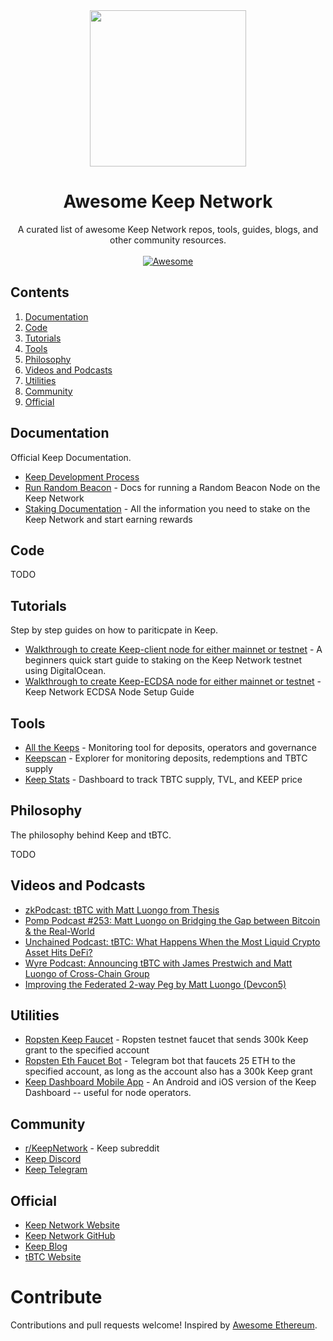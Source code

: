 <div align="center">
  <img width="250px" src="https://miro.medium.com/max/3150/1*0obOHAy-UcdMtIicpqAAKQ.jpeg">

# Awesome Keep Network
A curated list of awesome Keep Network repos, tools, guides, blogs, and other community resources.
<br/>
<br/>
[![Awesome](https://awesome.re/badge.svg)](https://awesome.re)
</div>


## Contents

1. [Documentation](#documentation)
2. [Code](#code)
3. [Tutorials](#tutorials)
4. [Tools](#tools)
5. [Philosophy](#philosophy)
6. [Videos and Podcasts](#videos-and-podcasts)
7. [Utilities](#utilities)
8. [Community](#community)
9. [Official](#official)


## Documentation

Official Keep Documentation.

- [Keep Development Process](https://github.com/keep-network/keep-core/blob/master/docs/development-process.adoc)
- [Run Random Beacon](https://docs.keep.network/run-random-beacon.html) - Docs for running a Random Beacon Node on the Keep Network
- [Staking Documentation](https://keep-network.gitbook.io/staking-documentation/) - All the information you need to stake on the Keep Network and start earning rewards

## Code

TODO


## Tutorials

Step by step guides on how to pariticpate in Keep.

- [Walkthrough to create Keep-client node for either mainnet or testnet](https://medium.com/@ben_longstaff/a-beginners-quick-start-guide-to-staking-on-the-keep-network-testnet-using-digitalocean-5a74ca60adc3) - A beginners quick start guide to staking on the Keep Network testnet using DigitalOcean.
- [Walkthrough to create Keep-ECDSA node for either mainnet or testnet](https://gist.github.com/afmsavage/8fc19937a6b263f05c3e215d8860629c) - Keep Network ECDSA Node Setup Guide


## Tools

- [All the Keeps](https://allthekeeps.com/deposits) - Monitoring tool for deposits, operators and governance
- [Keepscan](https://keepscan.com/) - Explorer for monitoring deposits, redemptions and TBTC supply
- [Keep Stats](https://keepstats.org/) - Dashboard to track TBTC supply, TVL, and KEEP price



## Philosophy

The philosophy behind Keep and tBTC.

TODO


## Videos and Podcasts

- [zkPodcast: tBTC with Matt Luongo from Thesis](https://www.youtube.com/watch?v=bHz58PFFjrU)
- [Pomp Podcast #253: Matt Luongo on Bridging the Gap between Bitcoin & the Real-World](https://www.youtube.com/watch?v=lKqghJOBtIQ)
- [Unchained Podcast: tBTC: What Happens When the Most Liquid Crypto Asset Hits DeFi?](https://unchainedpodcast.com/tbtc-what-happens-when-the-most-liquid-crypto-asset-hits-defi/)
- [Wyre Podcast: Announcing tBTC with James Prestwich and Matt Luongo of Cross-Chain Group](https://www.alphavoice.io/video/wyre-talks/ep-47-announcing-tbtc-with-james-prestwich-and-matt-luongo-of-cross-chain-group)
- [Improving the Federated 2-way Peg by Matt Luongo (Devcon5)](https://www.youtube.com/watch?v=NHTuLnrDaUA)


## Utilities

- [Ropsten Keep Faucet](http://us-central1-keep-test-f3e0.cloudfunctions.net/keep-faucet-ropsten) - Ropsten testnet faucet that sends 300k Keep grant to the specified account
- [Ropsten Eth Faucet Bot](https://t.me/Faucet_Keep_Ropsen_Bot) - Telegram bot that faucets 25 ETH to the specified account, as long as the account also has a 300k Keep grant
- [Keep Dashboard Mobile App](https://keepdashboard.app/) - An Android and iOS version of the Keep Dashboard -- useful for node operators.


## Community

- [r/KeepNetwork](https://www.reddit.com/r/KeepNetwork/) - Keep subreddit
- [Keep Discord](https://discord.gg/jqxBU4m)
- [Keep Telegram](https://t.me/KeepNetworkOfficial)


## Official

- [Keep Network Website](https://keep.network/)
- [Keep Network GitHub](https://github.com/keep-network)
- [Keep Blog](https://blog.keep.network/)
- [tBTC Website](https://tbtc.network/)


# Contribute

Contributions and pull requests welcome!
Inspired by [Awesome Ethereum](https://github.com/ttumiel/Awesome-Ethereum).
